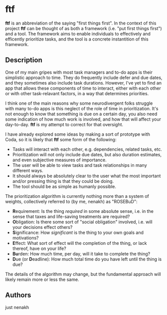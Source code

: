 # ftf

**ftf** is an abbreviation of the saying "first things first". In the context of this project **ftf** can be thought of as both a framework
(i.e. "put first things first") and a tool. The framework aims to enable individuals to effectively and efficently prioritize tasks, and 
the tool is a concrete instantition of this framework.

## Description

One of my main gripes with most task managers and to-do apps is their simplistic approach to time. They do frequently include defer
and due dates, and they sometimes also include task durations. However, I've yet to find an app that allows these components of time to 
interact, either with each other or with other task-relavant factors, in a way that determines priorities.

I think one of the main reasons why some neurodivergent folks struggle with many to-do apps is this neglect of the role of time in prioritization. It's not
enough to know that something is due on a certain day, you also need some indication of how much work is involved, and how that will 
affect your day-to-day. **ftf** is my attempt to correct for that oversight.

I have already explored some ideas by making a sort of prototype with Coda, so it is likely that **ftf** some form of the following:
- Tasks will interact with each other, e.g. dependencies, related tasks, etc.
- Prioritization will not only include due dates, but also duration estimates, and even subjective measures of importance.
- The user will be able to view tasks and task relationships in many different ways.
- It should always be absolutely clear to the user what the most important and/or pressing thing is that they could be doing.
- The tool should be as simple as humanly possible.

The prioritization algorithm is currently nothing more than a system of weights, collectively referred to (by me, nenakh) as "ROSEBuD":
- **R**equirement: Is the thing _required_ in some absolute sense, i.e. in the sense that taxes and life-saving treatments are required?
- **O**bligation: Is there some sort of "social obligation" involved, i.e. will your decisions effect others?
- **S**ignificance: How _significant_ is the thing to your own goals and motivations?
- **E**ffect: What sort of effect will the completion of the thing, or lack thereof, have on your life?
- **Bu**rden: How much time, per day, will it take to complete the thing?
- **D**ue (or **D**eadline): How much total time do you have left until the thing is due?

The details of the algorithm may change, but the fundamental approach will likely remain more or less the same.

## Authors

just nenakh
